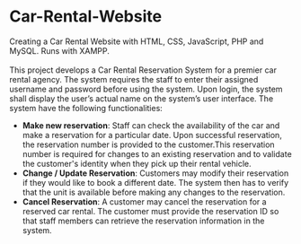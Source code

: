 # Car-Rental-Website
 Creating a Car Rental Website with HTML, CSS, JavaScript, PHP and MySQL. Runs with XAMPP.
 <br/><br/>
This project develops a Car Rental Reservation System for a premier car rental agency. The system requires the staff to enter their assigned username and password before using the system. Upon login, the system shall display the user’s actual name on the system’s user interface. The system have the following functionalities:
<ul>
 <li><b>Make new reservation</b>: Staff can check the availability of the car and make a reservation for a particular date. Upon successful reservation, the reservation number is provided to the customer.This reservation number is required for changes to an existing reservation and to validate the customer's identity when they pick up their rental vehicle.</li>
 <li><b>Change / Update Reservation</b>: Customers may modify their reservation if they would like to book a different date. The system then has to verify that the unit is available before making any changes to the reservation.</li>
 <li><b>Cancel Reservation</b>: A customer may cancel the reservation for a reserved car rental. The customer must provide the reservation ID so that staff members can retrieve the reservation
information in the system.</li>
</ul>

